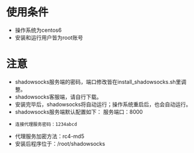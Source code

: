# 使用条件
+ 操作系统为centos6
+ 安装和运行用户皆为root账号

# 注意
+ shadowsocks服务端的密码，端口修改皆在install_shadowsocks.sh里调整。
+ shadowsocks客服端，请自行下载。
+ 安装完毕后，shadowsocks将自动运行；操作系统重启后，也会自动运行。
+ shadowsocks服务端默认配置如下：
     服务端口：8000
+     连接代理服务密码：1234abcd
+    代理服务加密方法：rc4-md5
+ 安装后程序位于：/root/shadowsocks
